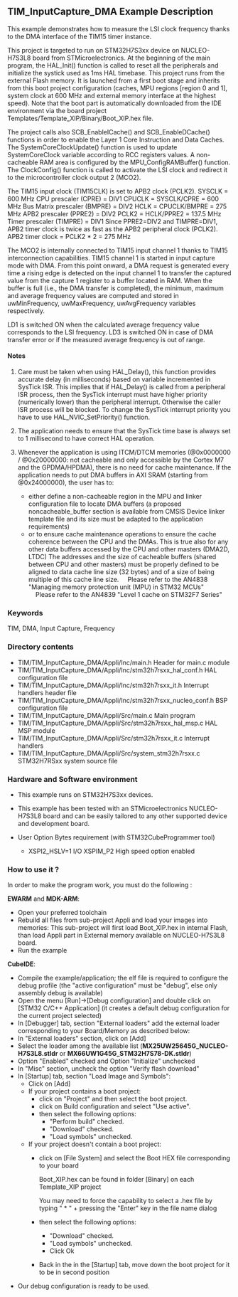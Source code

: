 ## <b>TIM_InputCapture_DMA Example Description</b>

This example demonstrates how to measure the LSI clock frequency thanks to the DMA interface of the TIM15 timer instance.

This project is targeted to run on STM32H7S3xx device on NUCLEO-H7S3L8 board from STMicroelectronics.
At the beginning of the main program, the HAL_Init() function is called to reset
all the peripherals and initialize the systick used as 1ms HAL timebase.
This project runs from the external Flash memory. It is launched from a first boot stage and inherits from this boot project
configuration (caches, MPU regions [region 0 and 1], system clock at 600 MHz and external memory interface at the highest speed).
Note that the boot part is automatically downloaded from the IDE environment via the board project Templates/Template_XIP/Binary/Boot_XIP.hex file.

The project calls also SCB_EnableICache() and SCB_EnableDCache() functions in order to enable
the Layer 1 Core Instruction and Data Caches.
The SystemCoreClockUpdate() function is used to update SystemCoreClock variable according to RCC registers values.
A non-cacheable RAM area is configured by the MPU_ConfigRAMBuffer() function.
The ClockConfig() function is called to activate the LSI clock and redirect it to the microcontroller clock output 2 (MCO2).

The TIM15 input clock (TIM15CLK) is set to APB2 clock (PCLK2).
SYSCLK = 600 MHz
CPU prescaler (CPRE) = DIV1
CPUCLK = SYSCLK/CPRE = 600 MHz
Bus Matrix prescaler (BMPRE) = DIV2
HCLK = CPUCLK/BMPRE = 275 MHz
APB2 prescaler (PPRE2) = DIV2
PCLK2 = HCLK/PPRE2 = 137.5 MHz
Timer prescaler (TIMPRE) = DIV1
Since PPRE2=DIV2 and TIMPRE=DIV1, APB2 timer clock is twice as fast as the APB2 peripheral clock (PCLK2).
APB2 timer clock = PCLK2 * 2 = 275 MHz

The MCO2 is internally connected to TIM15 input channel 1 thanks to TIM15 interconnection capabilities.
TIM15 channel 1 is started in input capture mode with DMA. From this point onward, a DMA request is generated
every time a rising edge is detected on the input channel 1 to transfer the captured value from the
capture 1 register to a buffer located in RAM. When the buffer is full (i.e., the DMA transfer is completed),
the minimum, maximum and average frequency values are computed and stored in uwMinFrequency, uwMaxFrequency,
uwAvgFrequency variables respectively.

LD1 is switched ON when the calculated average frequency value corresponds to the LSI frequency.
LD3 is switched ON in case of DMA transfer error or if the measured average frequency is out of range.

#### <b>Notes</b>

 1. Care must be taken when using HAL_Delay(), this function provides accurate delay (in milliseconds)
    based on variable incremented in SysTick ISR. This implies that if HAL_Delay() is called from
    a peripheral ISR process, then the SysTick interrupt must have higher priority (numerically lower)
    than the peripheral interrupt. Otherwise the caller ISR process will be blocked.
    To change the SysTick interrupt priority you have to use HAL_NVIC_SetPriority() function.

 2. The application needs to ensure that the SysTick time base is always set to 1 millisecond
    to have correct HAL operation.

 3. Whenever the application is using ITCM/DTCM memories (@0x0000000 / @0x20000000: not cacheable and only accessible
    by the Cortex M7 and the GPDMA/HPDMA), there is no need for cache maintenance.
    If the application needs to put DMA buffers in AXI SRAM (starting from @0x24000000), the user has to:
    - either define a non-cacheable region in the MPU and linker configuration file to locate DMA buffers
      (a proposed noncacheable_buffer section is available from CMSIS Device linker template file and its size must
      be adapted to the application requirements)
    - or to ensure cache maintenance operations to ensure the cache coherence between the CPU and the DMAs.
    This is true also for any other data buffers accessed by the CPU and other masters (DMA2D, LTDC)
    The addresses and the size of cacheable buffers (shared between CPU and other masters)
    must be properly defined to be aligned to data cache line size (32 bytes) and of a size of being multiple
    of this cache line size.
    Please refer to the AN4838 "Managing memory protection unit (MPU) in STM32 MCUs"
    Please refer to the AN4839 "Level 1 cache on STM32F7 Series"


### <b>Keywords</b>

TIM, DMA, Input Capture, Frequency

### <b>Directory contents</b>
  - TIM/TIM_InputCapture_DMA/Appli/Inc/main.h                        Header for main.c module
  - TIM/TIM_InputCapture_DMA/Appli/Inc/stm32h7rsxx_hal_conf.h        HAL configuration file
  - TIM/TIM_InputCapture_DMA/Appli/Inc/stm32h7rsxx_it.h              Interrupt handlers header file
  - TIM/TIM_InputCapture_DMA/Appli/Inc/stm32h7rsxx_nucleo_conf.h     BSP configuration file
  - TIM/TIM_InputCapture_DMA/Appli/Src/main.c                        Main program
  - TIM/TIM_InputCapture_DMA/Appli/Src/stm32h7rsxx_hal_msp.c         HAL MSP module
  - TIM/TIM_InputCapture_DMA/Appli/Src/stm32h7rsxx_it.c              Interrupt handlers
  - TIM/TIM_InputCapture_DMA/Appli/Src/system_stm32h7rsxx.c          STM32H7RSxx system source file

### <b>Hardware and Software environment</b>

  - This example runs on STM32H7S3xx devices.

  - This example has been tested with an STMicroelectronics NUCLEO-H7S3L8
    board and can be easily tailored to any other supported device
    and development board.

  - User Option Bytes requirement (with STM32CubeProgrammer tool)

    - XSPI2_HSLV=1     I/O XSPIM_P2 High speed option enabled

### <b>How to use it ?</b>

In order to make the program work, you must do the following :

**EWARM** and **MDK-ARM**:

 - Open your preferred toolchain
 - Rebuild all files from sub-project Appli and load your images into memories: This sub-project will first load Boot_XIP.hex in internal Flash,
   than load Appli part in External memory available on NUCLEO-H7S3L8 board.
 - Run the example

**CubeIDE**:

 - Compile the example/application; the elf file is required to configure the debug profile (the "active configuration" must be "debug", else only assembly debug is available)
 - Open the menu [Run]->[Debug configuration] and double click on  [STM32 C/C++ Application] (it creates a default debug configuration for the current project selected)
 - In [Debugger] tab, section "External  loaders" add the external loader corresponding to your Board/Memory as described below:
 - In "External loaders" section, click on [Add]
 - Select the loader among the available list (**MX25UW25645G_NUCLEO-H7S3L8.stldr** or **MX66UW1G45G_STM32H7S78-DK.stldr**)
 - Option "Enabled" checked and Option "Initialize" unchecked
 - In "Misc" section, uncheck the option "Verify flash download"
 - In [Startup] tab, section "Load Image and Symbols":
   - Click on [Add]
   - If your project contains a boot project:
     - click on "Project" and then select the boot project.
     - click on Build configuration and select "Use active".
     - then select the following options:
       - "Perform build" checked.
       - "Download" checked.
       - "Load symbols" unchecked.
   - If your project doesn't contain a boot project:
     - click on [File System] and select the Boot HEX file corresponding to your board

        Boot_XIP.hex can be found in folder [Binary] on each Template_XIP project

        You may need to force the capability to select a .hex file by typing " * " + pressing the "Enter" key in the file name dialog

     - then select the following options:
       - "Download"      checked.
       - "Load symbols" unchecked.
       - Click Ok
     - Back in the in the [Startup] tab, move down the boot project for it to be in second position
 - Our debug configuration is ready to be used.